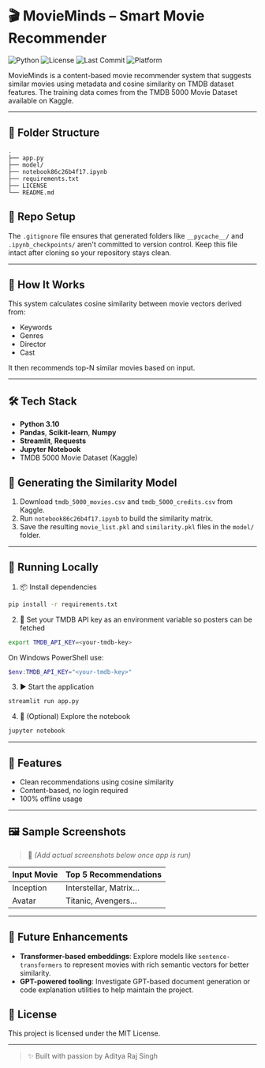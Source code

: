 # 🎬 MovieMinds – Smart Movie Recommender

![Python](https://img.shields.io/badge/python-3.10-blue.svg)
![License](https://img.shields.io/badge/license-MIT-brightgreen)
![Last Commit](https://img.shields.io/github/last-commit/Adityarajsingh2904/MovieMinds-Movie-Recommender)
![Platform](https://img.shields.io/badge/Platform-Jupyter-lightgrey)

MovieMinds is a content-based movie recommender system that suggests similar movies using metadata and cosine similarity on TMDB dataset features.
The training data comes from the TMDB 5000 Movie Dataset available on Kaggle.

---

## 📂 Folder Structure

```text
.
├── app.py
├── model/
├── notebook86c26b4f17.ipynb
├── requirements.txt
├── LICENSE
└── README.md
```


## 📝 Repo Setup

The `.gitignore` file ensures that generated folders like `__pycache__/` and
`.ipynb_checkpoints/` aren't committed to version control. Keep this file intact
after cloning so your repository stays clean.

---

## 🧠 How It Works

This system calculates cosine similarity between movie vectors derived from:
- Keywords
- Genres
- Director
- Cast

It then recommends top-N similar movies based on input.

---

## 🛠 Tech Stack

- **Python 3.10**
- **Pandas**, **Scikit-learn**, **Numpy**
- **Streamlit**, **Requests**
- **Jupyter Notebook**
- TMDB 5000 Movie Dataset (Kaggle)

## 🔧 Generating the Similarity Model

1. Download `tmdb_5000_movies.csv` and `tmdb_5000_credits.csv` from Kaggle.
2. Run `notebook86c26b4f17.ipynb` to build the similarity matrix.
3. Save the resulting `movie_list.pkl` and `similarity.pkl` files in the `model/` folder.

---

## 🚀 Running Locally

1. 📦 Install dependencies

```bash
pip install -r requirements.txt
```

2. 🔑 Set your TMDB API key as an environment variable so posters can be fetched

```bash
export TMDB_API_KEY=<your-tmdb-key>
```

On Windows PowerShell use:

```powershell
$env:TMDB_API_KEY="<your-tmdb-key>"
```

3. ▶️ Start the application

```bash
streamlit run app.py
```

4. 📝 (Optional) Explore the notebook

```bash
jupyter notebook
```



---

## 🌟 Features

- Clean recommendations using cosine similarity
- Content-based, no login required
- 100% offline usage

---

## 🖼 Sample Screenshots

> 📌 _(Add actual screenshots below once app is run)_

| Input Movie | Top 5 Recommendations |
|-------------|------------------------|
| Inception   | Interstellar, Matrix…  |
| Avatar      | Titanic, Avengers…     |

---

## 🔮 Future Enhancements

- **Transformer-based embeddings**: Explore models like `sentence-transformers` to represent movies with rich semantic vectors for better similarity.
- **GPT-powered tooling**: Investigate GPT-based document generation or code explanation utilities to help maintain the project.

## 📄 License

This project is licensed under the MIT License.

---

> ✨ Built with passion by Aditya Raj Singh


